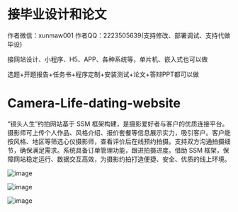 # 接毕业设计和论文
作者微信：xunmaw001  作者QQ：2223505639(支持修改、部署调试、支持代做毕设)

接网站设计、小程序、H5、APP、各种系统等，单片机、嵌入式也可以做

选题+开题报告+任务书+程序定制+安装测试+论文+答辩PPT都可以做
# Camera-Life-dating-website
“镜头人生”约拍网站基于 SSM 框架构建，是摄影爱好者与客户的优质连接平台。摄影师可上传个人作品、风格介绍、报价套餐等信息展示实力，吸引客户。客户能按风格、地区等筛选心仪摄影师，查看评价后在线预约拍摄。支持双方沟通拍摄细节，确保满足需求。系统具备订单管理功能，跟进拍摄进度。借助 SSM 框架，保障网站稳定运行、数据交互高效，为摄影约拍打造便捷、安全、优质的线上环境。 

![image](https://github.com/user-attachments/assets/df72890c-8235-49c6-9242-7036ed422476)

![image](https://github.com/user-attachments/assets/11560c9d-3ae0-4006-88c5-db6e91f64b17)

![image](https://github.com/user-attachments/assets/ab52adf9-5ba9-4e24-901d-cc8ea46501db)



